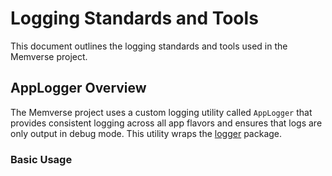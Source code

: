 # Logging Standards and Tools

This document outlines the logging standards and tools used in the Memverse project.

## AppLogger Overview

The Memverse project uses a custom logging utility called `AppLogger` that provides consistent
logging across all app flavors and ensures that logs are only output in debug mode. This utility
wraps the [logger](https://pub.dev/packages/logger) package.

### Basic Usage
